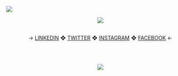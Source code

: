 <img src="https://komarev.com/ghpvc/?username=GrimScythe2001&color=258008">
<p align = "center">
<img src="https://user-images.githubusercontent.com/55135657/147878569-524b4c86-b5d0-4b4c-b01c-edd4e5e9c77a.gif">
<br>
<br>
<p align = "center">
→ <a href="https://www.linkedin.com/in/subhojitghimire/">LINKEDIN</a> ❖ <a href="https://twitter.com/SubhojitGhimire">TWITTER</a> ❖ <a href="https://www.instagram.com/subhojitghimire/">INSTAGRAM</a> ❖ <a href="https://www.facebook.com/SubhojitGhimire/">FACEBOOK</a> ←
</p>
<br>
<br>
<p align = "center">
<img src="https://github-readme-stats.vercel.app/api?username=subhojitghimire&show_icons=true&theme=dark">
</p>
